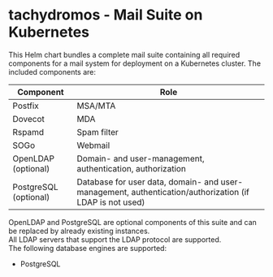 # tachydromos - Mail Suite on Kubernetes

This Helm chart bundles a complete mail suite containing all required components for a mail system for deployment on a Kubernetes cluster. The included
components are:

| Component             | Role                                                                                                    |
|-----------------------|---------------------------------------------------------------------------------------------------------|
| Postfix               | MSA/MTA                                                                                                 |
| Dovecot               | MDA                                                                                                     |
| Rspamd                | Spam filter                                                                                             |
| SOGo                  | Webmail                                                                                                 |
| OpenLDAP (optional)   | Domain- and user-management, authentication, authorization                                              |
| PostgreSQL (optional) | Database for user data, domain- and user-management, authentication/authorization (if LDAP is not used) |

OpenLDAP and PostgreSQL are optional components of this suite and can be replaced by already existing instances.<br>
All LDAP servers that support the LDAP protocol are supported.<br>
The following database engines are supported:

- PostgreSQL
